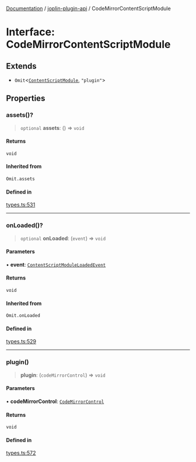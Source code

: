 [Documentation](../../packages.md) / [joplin-plugin-api](../index.md) / CodeMirrorContentScriptModule

# Interface: CodeMirrorContentScriptModule

## Extends

- `Omit`\<[`ContentScriptModule`](ContentScriptModule.md), `"plugin"`\>

## Properties

### assets()?

> `optional` **assets**: () => `void`

#### Returns

`void`

#### Inherited from

`Omit.assets`

#### Defined in

[types.ts:531](https://github.com/rxliuli/joplin-utils/blob/4824c3237f6c8bc282f001f71c149c89286aefdc/packages/joplin-plugin-api/src/types.ts#L531)

---

### onLoaded()?

> `optional` **onLoaded**: (`event`) => `void`

#### Parameters

• **event**: [`ContentScriptModuleLoadedEvent`](ContentScriptModuleLoadedEvent.md)

#### Returns

`void`

#### Inherited from

`Omit.onLoaded`

#### Defined in

[types.ts:529](https://github.com/rxliuli/joplin-utils/blob/4824c3237f6c8bc282f001f71c149c89286aefdc/packages/joplin-plugin-api/src/types.ts#L529)

---

### plugin()

> **plugin**: (`codeMirrorControl`) => `void`

#### Parameters

• **codeMirrorControl**: [`CodeMirrorControl`](CodeMirrorControl.md)

#### Returns

`void`

#### Defined in

[types.ts:572](https://github.com/rxliuli/joplin-utils/blob/4824c3237f6c8bc282f001f71c149c89286aefdc/packages/joplin-plugin-api/src/types.ts#L572)
